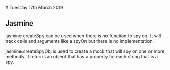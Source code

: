# Tuesday 17th March 2019

## Jasmine

jasmine.createSpy can be used when there is no function to spy on. It will track calls and arguments like a spyOn but there is no implementation.

jasmine.createSpyObj is used to create a mock that will spy on one or more methods. It returns an object that has a property for each string that is a spy.
